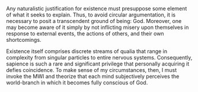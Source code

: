 Any naturalistic justification for existence must presuppose some element of what it seeks to explain. Thus, to avoid circular argumentation, it is necessary to posit a transcendent ground of being: God. Moreover, one may become aware of it simply by not inflicting misery upon themselves in response to external events, the actions of others, and their own shortcomings.

Existence itself comprises discrete streams of qualia that range in complexity from singular particles to entire nervous systems. Consequently, sapience is such a rare and significant privilege that personally acquiring it defies coincidence. To make sense of my circumstances, then, I must invoke the MWI and theorize that each mind subjectively perceives the world-branch in which it becomes fully conscious of God.